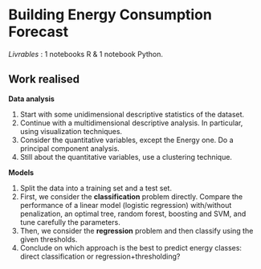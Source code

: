 # Building Energy Consumption Forecast


*Livrables* : 1 notebooks R & 1 notebook Python.

## Work realised

**Data analysis**

1. Start with some unidimensional descriptive statistics of the dataset.
2. Continue with a multidimensional descriptive analysis. In particular, using visualization techniques.
3. Consider the quantitative variables, except the Energy one. Do a principal component analysis.
4. Still about the quantitative variables, use a clustering technique.


**Models**

1. Split the data into a training set and a test set.
2. First, we consider the **classification** problem directly. Compare the performance of a linear model (logistic regression) with/without penalization, an optimal tree, random forest, boosting and SVM, and tune carefully the parameters. 
3. Then, we consider the **regression** problem and then classify using the given thresholds.
4. Conclude on which approach is the best to predict energy classes: direct classification or regression+thresholding?

